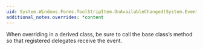 ```yaml
---
uid: System.Windows.Forms.ToolStripItem.OnAvailableChanged(System.EventArgs)
additional_notes.overrides: *content
---
```


<p>When overriding <xref href="System.Windows.Forms.ToolStripItem.OnAvailableChanged(System.EventArgs)"></xref> in a derived class, be sure to call the base class’s <xref href="System.Windows.Forms.ToolStripItem.OnAvailableChanged(System.EventArgs)"></xref> method so that registered delegates receive the event.</p>


